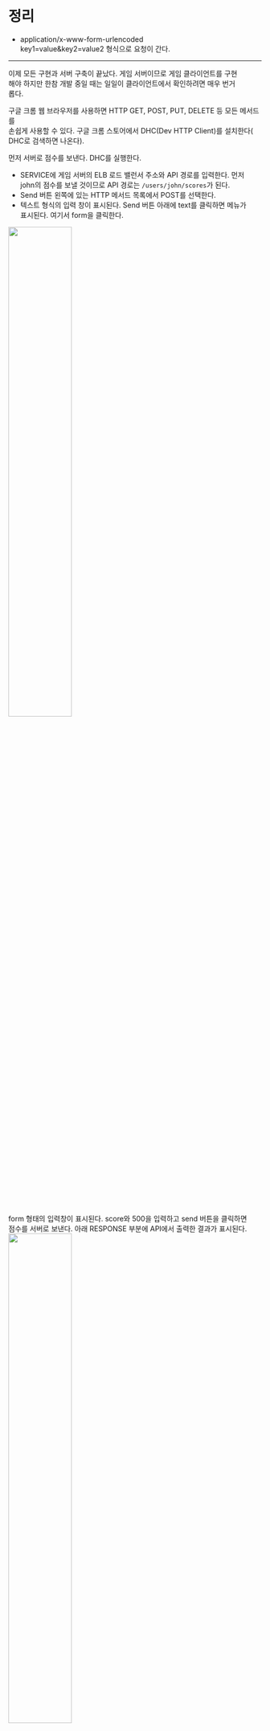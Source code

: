 # 정리
- application/x-www-form-urlencoded   
key1=value&key2=value2 형식으로 요청이 간다.

---

이제 모든 구현과 서버 구축이 끝났다. 게임 서버이므로 게임 클라이언트를 구현   
해야 하지만 한참 개발 중일 때는 일일이 클라이언트에서 확인하려면 매우 번거  
롭다.  
  
구글 크롬 웹 브라우저를 사용하면 HTTP GET, POST, PUT, DELETE 등 모든 메서드를  
손쉽게 사용할 수 있다. 구글 크롬 스토어에서 DHC(Dev HTTP Client)를 설치한다(  
DHC로 검색하면 나온다).  
  
먼저 서버로 점수를 보낸다. DHC를 실행한다.   
- SERVICE에 게임 서버의 ELB 로드 밸런서 주소와 API 경로를 입력한다. 먼저  
john의 점수를 보낼 것이므로 API 경로는 `/users/john/scores`가 된다.   
- Send 버튼 왼쪽에 있는 HTTP 메서드 목록에서 POST를 선택한다.  
- 텍스트 형식의 입력 창이 표시된다. Send 버튼 아래에 text를 클릭하면 메뉴가   
표시된다. 여기서 form을 클릭한다.   
<img src="https://user-images.githubusercontent.com/33191974/160270858-51646af9-7b1f-4e75-a5bd-a113d5412d15.png" width="50%" height="50%"/>  
  
form 형태의 입력창이 표시된다. score와 500을 입력하고 send 버튼을 클릭하면  
점수를 서버로 보낸다. 아래 RESPONSE 부분에 API에서 출력한 결과가 표시된다.  
<img src="https://user-images.githubusercontent.com/33191974/160271249-83c4b9f6-ca9e-41dc-b3de-a234e87331fc.png" width="50%" height="50%"/>  
  
동일한 방법으로 maria도 점수를 300으로 보낸다.  
이제 전체 순위 정보를 얻어보자.   
- 전체 순위 정보를 얻는 API는 `/leaderboard`이다.  

Send 버튼을 클릭하면 아래 RESPONSE 전체 순위 정보가 출력된다.  
<img src="https://user-images.githubusercontent.com/33191974/160271557-999b35be-68c9-4132-a98b-6accf4bbeddc.png" width="50%" height="50%"/>  
<img src="https://user-images.githubusercontent.com/33191974/160271579-f633852a-a6bb-40bf-a793-5d3d2bc0e81f.png" width="50%" height="50%"/>  
  
동일한 방법으로 유저 정보 얻기, 유저 현재 순위 얻기, 아이템 구입하기 등을   
해보자.  

- 유저 정보 얻기: GET /users/john
- 유저 현재 순위 얻기: GET /users/john/rank
- 아이템 구입하기: POST /users/john/items, 파라미터 itemId = 101,   
itemSlot = 1  
  
DynamoDB로 가보면 ExampleGameLog 테이블에 로그 데이터가 저장되어 있다.   
<img src="https://user-images.githubusercontent.com/33191974/160271857-0f3649d4-8be0-4abc-8812-ab421d794972.png" width="50%" height="50%"/>  

> #### RESTful API 보안   
> 실제 게임을 개발할 때는 내용이 훤히 다 보이는 일반 텍스트 형태로 데이터를   
> 주고 받으면 보안 문제가 발생한다. 반드시 다양한 방법으로 유저를 인증하고  
> 세션을 관리해야 한다. 그리고 주고 받는 데이터는 암호화해야 하며 암호화   
> 키는 매번 바뀌도록 설계해야 한다.   
> 암호화된 데이터는 DHC를 사용해 테스트할 수 없으므로 클라이언트에서 직접   
> 테스트하거나 전용 테스트 도구를 개발하면 된다.   

---

# redis-cli를 이용해서 레디스에 있는 순위를 조회하기
[여기](https://github.com/yunkangmin/spring-boot/blob/main/aws/82%20ElastiCache%20Redis%20%ED%81%B4%EB%9F%AC%EC%8A%A4%ED%84%B0%20%EC%83%9D%EC%84%B1%ED%95%98%EA%B8%B0.md#redis-cli-%EB%8B%A4%EC%9A%B4%EB%A1%9C%EB%93%9C-%EB%B0%8F-%EC%84%A4%EC%B9%98)를 참고하여 EC2에 redis-cli를 설치하고 아래 명령어로 조회한다.    
```
# 키 조회
keys *
# 특정 유저의 순위 구하기
zrank leaderboard john
# 전체 순위 구하기(0: 처음, -1: 끝)
zrevrange leaderboard 0 -1
```
































